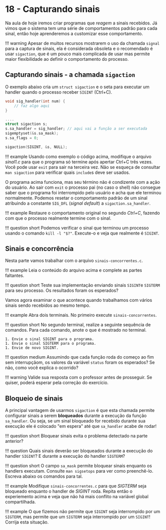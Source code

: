 # 18 - Capturando sinais

Na aula de hoje iremos criar programas que *reagem* a sinais recebidos. Já vimos que o sistema tem uma série de comportamentos padrão para cada sinal, então hoje aprenderemos a customizar esse comportamento.

!!! warning
    Apesar de muitos recursos mostrarem o uso da chamada `signal` para a
    captura de sinais, ela é considerada obsoleta e o recomendado é usar
    `sigaction`, que é um pouco mais complicada de usar mas permite maior flexibilidade ao definir o comportamento do processo.

## Capturando sinais - a chamada `sigaction`

O exemplo abaixo cria um `struct sigaction` e o seta para executar um handler quando o processo receber `SIGINT` (Ctrl+C).

```c
void sig_handler(int num) {
    // faz algo aqui
}

....
struct sigaction s;
s.sa_handler = sig_handler; // aqui vai a função a ser executada
sigemptyset(&s.sa_mask);
s.sa_flags = 0;

sigaction(SIGINT, &s, NULL);
```

!!! example
    Usando como exemplo o código acima, modifique o arquivo *sinal1.c* para que o programa só termine após apertar Ctrl+C três vezes. Você pode usar `exit` para sair na terceira vez. Não se esqueça de consultar `man sigaction` para verificar quais `include`s deve ser usados.

O programa acima funciona, mas seu término não é condizente com a ação do usuário. Ao sair com `exit` o processo pai (no caso o shell) não consegue saber que o programa foi interrompido pelo usuário e acha que ele terminou normalmente. Podemos resetar o comportamento padrão de um sinal atribuindo a constante `SIG_DFL` (*signal default*) a `sigaction.sa_handler`.

!!! example
    Restaure o comportamento original no segundo *Ctrl+C*, fazendo com que o processo realmente termine com o sinal.

!!! question short
    Podemos verificar o sinal que terminou um processo usando o comando `kill -l "$?"`. Execute-o e veja que realmente é `SIGINT`.

## Sinais e concorrência

Nesta parte vamos trabalhar com o arquivo `sinais-concorrentes.c`.

!!! example
    Leia o conteúdo do arquivo acima e complete as partes faltantes.

!!! question short
    Teste sua implementação enviando sinais `SIGINT`e `SIGTERM` para seu processo. Os resultados foram os esperados?

Vamos agora examinar o que acontece quando trabalhamos com vários sinais sendo recebidos ao mesmo tempo.

!!! example
    Abra dois terminais. No primeiro execute `sinais-concorrentes`.

!!! question short
    No segundo terminal, realize a seguinte sequência de comandos. Para cada comando, anote o que é mostrado no terminal.

    1. Envie o sinal SIGINT para o programa.
    1. Envie o sinal SIGTERM para o programa.
    1. Envie de novo SIGINT.

!!! question medium
    Assumindo que cada função roda do começo ao fim sem interrupçãom, os valores da variável `status` foram os esperados? Se não, como você explica o ocorrido?

!!! warning
    Valide sua resposta com o professor antes de prosseguir. Se quiser, poderá esperar pela correção do exercício.

## Bloqueio de sinais

A principal vantagem de usarmos `sigaction` é que esta chamada permite configurar sinais a serem **bloqueados** durante a execução da função `sa_handler`. Ou seja, se um sinal bloqueado for recebido durante sua execução ele é colocado "em espera" até que `sa_handler` acabe de rodar!

!!! question short
    Bloquear sinais evita o problema detectado na parte anterior?

!!! question
    Quais sinais deverão ser bloqueados durante a execução do handler `SIGINT`? E durante a execução do handler `SIGTERM`?

!!! question short
    O campo `sa_mask` permite bloquear sinais enquanto os handlers executam. Consulte `man sigsetops` para ver como preenchê-lo. Escreva abaixo os comandos para tal.

!!! example
    Modifique `sinais-concorrentes.c` para que *SIGTERM* seja bloqueado enquanto o handler de *SIGINT* roda. Repita então o experiemento acima e veja que não há mais conflito na variável global compartilhada.

!!! example O que fizemos não permite que `SIGINT` seja interrompido por um `SIGTERM`, mas permite que um `SIGTERM` seja interrompido por um `SIGINT`! Corrija esta situação.


<!--
# Exercícios para praticar

**Exercício:** Modifique `sinal1.c` para que, ao ser colocado em background usando
Ctrl+Z (SIGTSTP), imprima uma mensagem antes de parar de executar.

**Dicas**:

* Você precisa retornar o comportamento padrão do sinal depois de dar o print.
* Pesquise como usar `raise` para (re)enviar um sinal para o próprio processo.

**Exercício**: Complete o programa acima com uma outra função que imprime a mensagem *Continuando!* quando o programa voltar a rodar (sinal `SIGCONT`).

----

Uma parte importante de sinais em sistemas POSIX é que, ao interromper um processo, eles podem cancelar operações que estavam ocorrendo. Em especial, chamadas de sistema que deixam um processo bloqueado (como `wait` e `sleep`) ou que fazem operações de entrada/saída (como `read` e `write`).

**Exercício**: compile e rode o programa `sleep_longo.c`. O quê foi mostrado na tela?

**Exercício**: Rode novamente o programa. Abra um novo terminal e envie um sinal `SIGTERM` para este processo. O quê é mostrado na tela? Você consegue interpretar este resultado?

**Exercício**: Como checamos que `sleep` realmente parou o processo por todo o tempo?

**Exercício**: Modifique o programa para que ele chame `sleep` tanto quanto for necessário para que o processo durma o tempo especificado. Salve este arquivo como `sleep_longo_while.c`.

**Exercício**: Troque o código de `sleep_longo.c` para ignorar o sinal `SIGTERM`. O programa agora funciona como esperado? Por que?
-->
